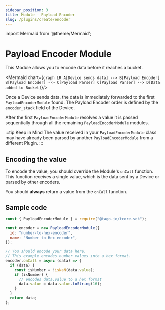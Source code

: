 ```yaml
---
sidebar_position: 3
title: Module - Payload Encoder
slug: /plugins/create/encoder
---
```


import Mermaid from '@theme/Mermaid';

# Payload Encoder Module

This Module allows you to encode data before it reaches a bucket.

<Mermaid chart={`
graph LR
    A[Device sends data] --> B[Payload Encoder]
    B[Payload Encoder] --> C[Payload Parser]
    C[Payload Parser] --> D[Data added to Bucket]
`}/>

Once a Device sends data, the data is immediately forwarded to the first `PayloadEncoderModule` found. The Payload
Encoder order is defined by the `encoder_stack` field of the Device.

After the first `PayloadEncoderModule` resolves a value it is passed sequentially through all the remaining
`PayloadEncoderModule` modules.

:::tip Keep in Mind
The value received in your `PayloadEncoderModule` class may have already been parsed by another `PayloadEncoderModule`
from a different Plugin.
:::

## Encoding the value

To encode the value, you should override the Module's `onCall` function. This function receives a single value, which
is the data sent by a Device or parsed by other encoders.

You should **always** return a value from the `onCall` function.


## Sample code

```js
const { PayloadEncoderModule } = require("@tago-io/tcore-sdk");

const encoder = new PayloadEncoderModule({
  id: "number-to-hex-encoder",
  name: "Number to Hex encoder",
});

// You should encode your data here.
// This example encodes number values into a hex format.
encoder.onCall = async (data) => {
  if (data) {
    const isNumber = !isNaN(data.value);
    if (isNumber) {
      // encodes data.value to a hex format
      data.value = data.value.toString(16);
    }
  }
  return data;
};
```
